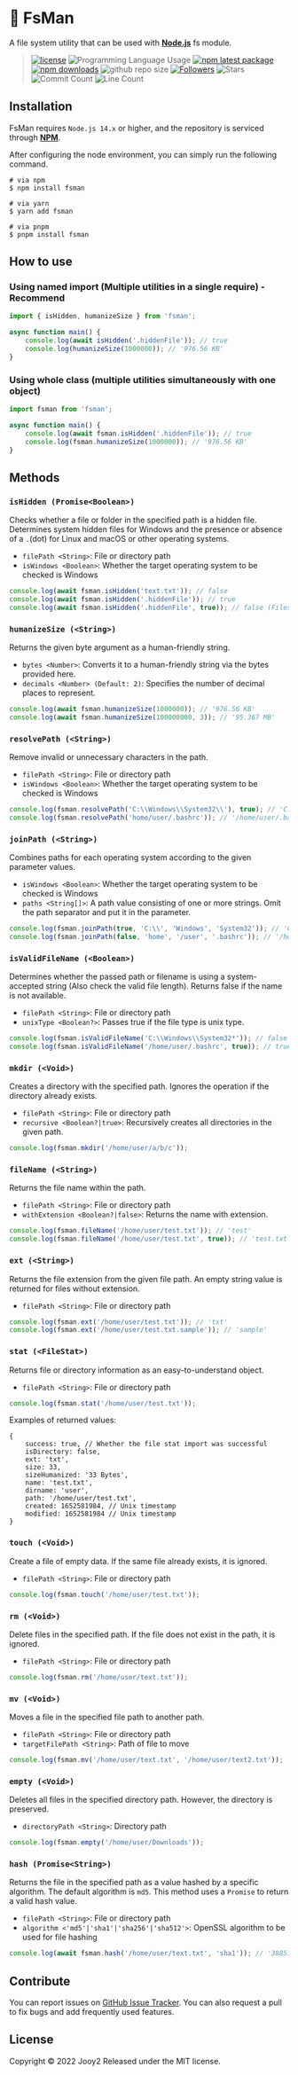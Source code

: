 # 💾 FsMan

A file system utility that can be used with **[Node.js](https://nodejs.org)** fs module.

> [![license](https://img.shields.io/badge/license-MIT-blue.svg)](https://github.com/jooy2/fsman/blob/master/LICENSE) ![Programming Language Usage](https://img.shields.io/github/languages/top/jooy2/fsman) [![npm latest package](https://img.shields.io/npm/v/fsman/latest.svg)](https://www.npmjs.com/package/fsman) [![npm downloads](https://img.shields.io/npm/dm/fsman.svg)](https://www.npmjs.com/package/fsman) ![github repo size](https://img.shields.io/github/repo-size/jooy2/fsman) [![Followers](https://img.shields.io/github/followers/jooy2?style=social)](https://github.com/jooy2) ![Stars](https://img.shields.io/github/stars/jooy2/fsman?style=social) ![Commit Count](https://img.shields.io/github/commit-activity/y/jooy2/fsman) ![Line Count](https://img.shields.io/tokei/lines/github/jooy2/fsman)

## Installation

FsMan requires `Node.js 14.x` or higher, and the repository is serviced through **[NPM](https://npmjs.com)**.

After configuring the node environment, you can simply run the following command.

```shell
# via npm
$ npm install fsman

# via yarn
$ yarn add fsman

# via pnpm
$ pnpm install fsman
```

## How to use

### Using named import (Multiple utilities in a single require) - Recommend

```javascript
import { isHidden, humanizeSize } from 'fsman';

async function main() {
	console.log(await isHidden('.hiddenFile')); // true
	console.log(humanizeSize(1000000)); // '976.56 KB'
}
```

### Using whole class (multiple utilities simultaneously with one object)

```javascript
import fsman from 'fsman';

async function main() {
	console.log(await fsman.isHidden('.hiddenFile')); // true
	console.log(fsman.humanizeSize(1000000)); // '976.56 KB'
}
```

## Methods

### `isHidden (Promise<Boolean>)`

Checks whether a file or folder in the specified path is a hidden file. Determines system hidden files for Windows and the presence or absence of a `.`(dot) for Linux and macOS or other operating systems.

- `filePath <String>`: File or directory path
- `isWindows <Boolean>`: Whether the target operating system to be checked is Windows

```javascript
console.log(await fsman.isHidden('text.txt')); // false
console.log(await fsman.isHidden('.hiddenFile')); // true
console.log(await fsman.isHidden('.hiddenFile', true)); // false (Files with no hidden attribute applied in Windows)
```

### `humanizeSize (<String>)`

Returns the given byte argument as a human-friendly string.

- `bytes <Number>`: Converts it to a human-friendly string via the bytes provided here.
- `decimals <Number> (Default: 2)`: Specifies the number of decimal places to represent.

```javascript
console.log(await fsman.humanizeSize(1000000)); // '976.56 KB'
console.log(await fsman.humanizeSize(100000000, 3)); // '95.367 MB'
```

### `resolvePath (<String>)`

Remove invalid or unnecessary characters in the path.

- `filePath <String>`: File or directory path
- `isWindows <Boolean>`: Whether the target operating system to be checked is Windows

```javascript
console.log(fsman.resolvePath('C:\\Windows\\System32\\'), true); // 'C:\Windows\System32'
console.log(fsman.resolvePath('home/user/.bashrc')); // '/home/user/.bashrc'
```

### `joinPath (<String>)`

Combines paths for each operating system according to the given parameter values.

- `isWindows <Boolean>`: Whether the target operating system to be checked is Windows
- `paths <String[]>`: A path value consisting of one or more strings. Omit the path separator and put it in the parameter.

```javascript
console.log(fsman.joinPath(true, 'C:\\', 'Windows', 'System32')); // 'C:\Windows\System32'
console.log(fsman.joinPath(false, 'home', '/user', '.bashrc')); // '/home/user/.bashrc'
```

### `isValidFileName (<Boolean>)`

Determines whether the passed path or filename is using a system-accepted string (Also check the valid file length). Returns false if the name is not available.

- `filePath <String>`: File or directory path
- `unixType <Boolean?>`: Passes true if the file type is unix type.

```javascript
console.log(fsman.isValidFileName('C:\\Windows\\System32*')); // false
console.log(fsman.isValidFileName('/home/user/.bashrc', true)); // true
```

### `mkdir (<Void>)`

Creates a directory with the specified path. Ignores the operation if the directory already exists.

- `filePath <String>`: File or directory path
- `recursive <Boolean?|true>`: Recursively creates all directories in the given path.

```javascript
console.log(fsman.mkdir('/home/user/a/b/c'));
```

### `fileName (<String>)`

Returns the file name within the path.

- `filePath <String>`: File or directory path
- `withExtension <Boolean?|false>`: Returns the name with extension.

```javascript
console.log(fsman.fileName('/home/user/test.txt')); // 'test'
console.log(fsman.fileName('/home/user/test.txt', true)); // 'test.txt'
```

### `ext (<String>)`

Returns the file extension from the given file path. An empty string value is returned for files without extension.

- `filePath <String>`: File or directory path

```javascript
console.log(fsman.ext('/home/user/test.txt')); // 'txt'
console.log(fsman.ext('/home/user/test.txt.sample')); // 'sample'
```

### `stat (<FileStat>)`

Returns file or directory information as an easy-to-understand object.

- `filePath <String>`: File or directory path

```javascript
console.log(fsman.stat('/home/user/test.txt'));
```

Examples of returned values:

```json5
{
	success: true, // Whether the file stat import was successful
	isDirectory: false,
	ext: 'txt',
	size: 33,
	sizeHumanized: '33 Bytes',
	name: 'test.txt',
	dirname: 'user',
	path: '/home/user/test.txt',
	created: 1652581984, // Unix timestamp
	modified: 1652581984 // Unix timestamp
}
```

### `touch (<Void>)`

Create a file of empty data. If the same file already exists, it is ignored.

- `filePath <String>`: File or directory path

```javascript
console.log(fsman.touch('/home/user/test.txt'));
```

### `rm (<Void>)`

Delete files in the specified path. If the file does not exist in the path, it is ignored.

- `filePath <String>`: File or directory path

```javascript
console.log(fsman.rm('/home/user/text.txt'));
```

### `mv (<Void>)`

Moves a file in the specified file path to another path.

- `filePath <String>`: File or directory path
- `targetFilePath <String>`: Path of file to move

```javascript
console.log(fsman.mv('/home/user/text.txt', '/home/user/text2.txt'));
```

### `empty (<Void>)`

Deletes all files in the specified directory path. However, the directory is preserved.

- `directoryPath <String>`: Directory path

```javascript
console.log(fsman.empty('/home/user/Downloads'));
```

### `hash (Promise<String>)`

Returns the file in the specified path as a value hashed by a specific algorithm. The default algorithm is `md5`. This method uses a `Promise` to return a valid hash value.

- `filePath <String>`: File or directory path
- `algorithm <'md5'|'sha1'|'sha256'|'sha512'>`: OpenSSL algorithm to be used for file hashing

```javascript
console.log(await fsman.hash('/home/user/text.txt', 'sha1')); // '38851813f75627d581c593f3ccfb7061dd013fbd'
```

## Contribute

You can report issues on [GitHub Issue Tracker](https://github.com/jooy2/fsman/issues). You can also request a pull to fix bugs and add frequently used features.

## License

Copyright © 2022 Jooy2 Released under the MIT license.
